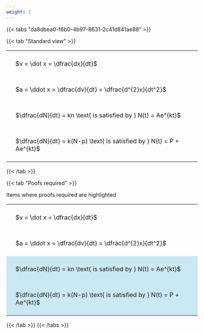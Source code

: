 ```yaml
---
weight: 2
---
```


{{< tabs "da8dbea0-f6b0-4b97-8631-2c41d841ae88" >}}

{{< tab "Standard view" >}}

<style type="text/css">
#T_35de4 th.col_heading {
  text-align: left;
  font-size: 1em;
}
#T_35de4 td {
  text-align: left;
  font-size: 1em;
  padding: 1.5em;
}
</style>
<table id="T_35de4">
  <thead>
  </thead>
  <tbody>
    <tr>
      <td id="T_35de4_row0_col0" class="data row0 col0" >$v = \dot x = \dfrac{dx}{dt}$</td>
    </tr>
    <tr>
      <td id="T_35de4_row1_col0" class="data row1 col0" >$a = \ddot x = \dfrac{dv}{dt} = \dfrac{d^{2}x}{dt^2}$</td>
    </tr>
    <tr>
      <td id="T_35de4_row2_col0" class="data row2 col0" >$\dfrac{dN}{dt} = kn \text{ is satisfied by } N(t) = Ae^{kt}$</td>
    </tr>
    <tr>
      <td id="T_35de4_row3_col0" class="data row3 col0" >$\dfrac{dN}{dt} = k(N-p) \text{ is satisfied by } N(t) = P + Ae^{kt}$</td>
    </tr>
  </tbody>
</table>
{{< /tab >}}

{{< tab "Poofs required" >}}

Items where proofs required are highlighted 
<br>
<style type="text/css">
#T_329a8 th.col_heading {
  text-align: left;
  font-size: 1em;
}
#T_329a8 td {
  text-align: left;
  font-size: 1em;
  padding: 1.5em;
}
#T_329a8_row0_col0, #T_329a8_row1_col0 {
  background-color: rgba(0,0,0,0);
}
#T_329a8_row2_col0, #T_329a8_row3_col0 {
  background-color: rgba(0,150,200, 0.2);
}
</style>
<table id="T_329a8">
  <thead>
  </thead>
  <tbody>
    <tr>
      <td id="T_329a8_row0_col0" class="data row0 col0" >$v = \dot x = \dfrac{dx}{dt}$</td>
    </tr>
    <tr>
      <td id="T_329a8_row1_col0" class="data row1 col0" >$a = \ddot x = \dfrac{dv}{dt} = \dfrac{d^{2}x}{dt^2}$</td>
    </tr>
    <tr>
      <td id="T_329a8_row2_col0" class="data row2 col0" >$\dfrac{dN}{dt} = kn \text{ is satisfied by } N(t) = Ae^{kt}$</td>
    </tr>
    <tr>
      <td id="T_329a8_row3_col0" class="data row3 col0" >$\dfrac{dN}{dt} = k(N-p) \text{ is satisfied by } N(t) = P + Ae^{kt}$</td>
    </tr>
  </tbody>
</table>
{{< /tab >}}
{{< /tabs >}}
